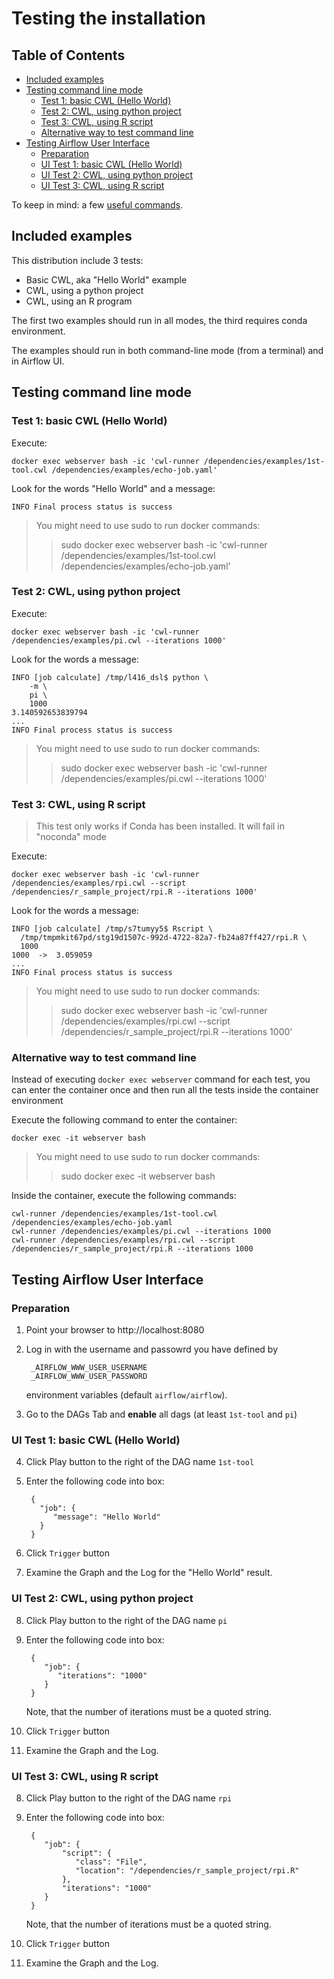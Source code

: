 # Testing the installation

## Table of Contents

<!-- toc -->

- [Included examples](#included-examples)
- [Testing command line mode](#testing-command-line-mode)
  * [Test 1: basic CWL (Hello World)](#test-1-basic-cwl-hello-world)
  * [Test 2: CWL, using python project](#test-2-cwl-using-python-project)
  * [Test 3: CWL, using R script](#test-3-cwl-using-r-script)
  * [Alternative way to test command line](#alternative-way-to-test-command-line)
- [Testing Airflow User Interface](#testing-airflow-user-interface)
  * [Preparation](#preparation)
  * [UI Test 1: basic CWL (Hello World)](#ui-test-1-basic-cwl-hello-world)
  * [UI Test 2: CWL, using python project](#ui-test-2-cwl-using-python-project)
  * [UI Test 3: CWL, using R script](#ui-test-3-cwl-using-r-script)

<!-- tocstop -->

To keep in mind: a few [useful commands](UsefulCommands.md).

## Included examples
                       
This distribution include 3 tests:

- Basic CWL, aka "Hello World" example
- CWL, using a python project
- CWL, using an R program

The first two examples should run in all modes, the third requires
conda environment.

The examples should run in both command-line mode (from a terminal) 
and in Airflow UI.

## Testing command line mode

### Test 1: basic CWL (Hello World)
              
Execute:

    docker exec webserver bash -ic 'cwl-runner /dependencies/examples/1st-tool.cwl /dependencies/examples/echo-job.yaml'

Look for the words "Hello World" and a message:

    INFO Final process status is success

> You might need to use sudo to run docker commands:
>
>>    sudo docker exec webserver bash -ic 'cwl-runner /dependencies/examples/1st-tool.cwl /dependencies/examples/echo-job.yaml' 

### Test 2: CWL, using python project 
              
Execute:

    docker exec webserver bash -ic 'cwl-runner /dependencies/examples/pi.cwl --iterations 1000'

Look for the words a message:

    INFO [job calculate] /tmp/l416_dsl$ python \
        -m \
        pi \
        1000
    3.140592653839794
    ...
    INFO Final process status is success

> You might need to use sudo to run docker commands:
>
>>    sudo docker exec webserver bash -ic 'cwl-runner /dependencies/examples/pi.cwl --iterations 1000'

### Test 3: CWL, using R script 
                            
> This test only works if Conda has been installed. It will fail in "noconda"
> mode

Execute:

    docker exec webserver bash -ic 'cwl-runner /dependencies/examples/rpi.cwl --script /dependencies/r_sample_project/rpi.R --iterations 1000'

Look for the words a message:

    INFO [job calculate] /tmp/s7tumyy5$ Rscript \
      /tmp/tmpmkit67pd/stg19d1507c-992d-4722-82a7-fb24a87ff427/rpi.R \
      1000
    1000  ->  3.059059 
    ...
    INFO Final process status is success

> You might need to use sudo to run docker commands:
>
>>    sudo docker exec webserver bash -ic 'cwl-runner /dependencies/examples/rpi.cwl --script /dependencies/r_sample_project/rpi.R --iterations 1000'
                                  
### Alternative way to test command line
Instead of executing `docker exec webserver` command for each test,
you can enter the container once and then run all the tests inside 
the container environment

Execute the following command to enter the container:

    docker exec -it webserver bash

> You might need to use sudo to run docker commands:
>
>>    sudo docker exec -it webserver bash

Inside the container, execute the following commands:

    cwl-runner /dependencies/examples/1st-tool.cwl /dependencies/examples/echo-job.yaml
    cwl-runner /dependencies/examples/pi.cwl --iterations 1000
    cwl-runner /dependencies/examples/rpi.cwl --script /dependencies/r_sample_project/rpi.R --iterations 1000


## Testing Airflow User Interface
                                           
### Preparation

1. Point your browser to http://localhost:8080
                                          
2. Log in with the username and passowrd you have defined by 

        _AIRFLOW_WWW_USER_USERNAME
        _AIRFLOW_WWW_USER_PASSWORD
                             
    environment variables (default `airflow/airflow`).

3. Go to the DAGs Tab and **enable** all dags (at least `1st-tool` and `pi`)
                                        
### UI Test 1: basic CWL (Hello World)

4. Click Play button to the right of the DAG name `1st-tool`

5. Enter the following code into  box:

        {
          "job": {
             "message": "Hello World"
          }
        }
6. Click `Trigger` button
7. Examine the Graph and the Log for the "Hello World" result.

### UI Test 2: CWL, using python project 

8. Click Play button to the right of the DAG name `pi`

9. Enter the following code into  box:

        {
           "job": {
              "iterations": "1000"
           }
        }
    Note, that the number of iterations must be a quoted string.

10. Click `Trigger` button
11. Examine the Graph and the Log.

### UI Test 3: CWL, using R script 

8. Click Play button to the right of the DAG name `rpi`

9. Enter the following code into  box:

        {
           "job": {
               "script": {
                  "class": "File",
                  "location": "/dependencies/r_sample_project/rpi.R"
               },
               "iterations": "1000"
           }
        }
     Note, that the number of iterations must be a quoted string.

10. Click `Trigger` button
11. Examine the Graph and the Log.

